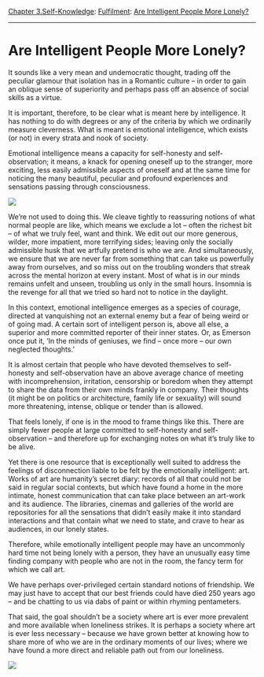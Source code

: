 [Chapter 3.Self-Knowledge](https://www.theschooloflife.com/thebookoflife/category/self-knowledge/): [Fulfilment](https://www.theschooloflife.com/thebookoflife/category/self-knowledge/fulfilment/): [Are Intelligent People More Lonely?](https://www.theschooloflife.com/thebookoflife/are-intelligent-people-more-lonely/)

* * *

# Are Intelligent People More Lonely?

It sounds like a very mean and undemocratic thought, trading off the peculiar glamour that isolation has in a Romantic culture – in order to gain an oblique sense of superiority and perhaps pass off an absence of social skills as a virtue.

It is important, therefore, to be clear what is meant here by intelligence. It has nothing to do with degrees or any of the criteria by which we ordinarily measure cleverness. What is meant is emotional intelligence, which exists (or not) in every strata and nook of society.

Emotional intelligence means a capacity for self-honesty and self-observation; it means, a knack for opening oneself up to the stranger, more exciting, less easily admissible aspects of oneself and at the same time for noticing the many beautiful, peculiar and profound experiences and sensations passing through consciousness.

![](https://www.artble.com/imgs/2/c/2/67273/lunch_at_the_restaurant_fournaise.jpg)

We’re not used to doing this. We cleave tightly to reassuring notions of what normal people are like, which means we exclude a lot – often the richest bit – of what we truly feel, want and think. We edit out our more generous, wilder, more impatient, more terrifying sides; leaving only the socially admissible husk that we artfully pretend is who we are. And simultaneously, we ensure that we are never far from something that can take us powerfully away from ourselves, and so miss out on the troubling wonders that streak across the mental horizon at every instant. Most of what is in our minds remains unfelt and unseen, troubling us only in the small hours. Insomnia is the revenge for all that we tried so hard not to notice in the daylight.

In this context, emotional intelligence emerges as a species of courage, directed at vanquishing not an external enemy but a fear of being weird or of going mad. A certain sort of intelligent person is, above all else, a superior and more committed reporter of their inner states. Or, as Emerson once put it, ‘In the minds of geniuses, we find – once more – our own neglected thoughts.’

It is almost certain that people who have devoted themselves to self-honesty and self-observation have an above average chance of meeting with incomprehension, irritation, censorship or boredom when they attempt to share the data from their own minds frankly in company. Their thoughts (it might be on politics or architecture, family life or sexuality) will sound more threatening, intense, oblique or tender than is allowed.

That feels lonely, if one is in the mood to frame things like this. There are simply fewer people at large committed to self-honesty and self-observation – and therefore up for exchanging notes on what it’s truly like to be alive.

Yet there is one resource that is exceptionally well suited to address the feelings of disconnection liable to be felt by the emotionally intelligent: art. Works of art are humanity’s secret diary: records of all that could not be said in regular social contexts, but which have found a home in the more intimate, honest communication that can take place between an art-work and its audience. The libraries, cinemas and galleries of the world are repositories for all the sensations that didn’t easily make it into standard interactions and that contain what we need to state, and crave to hear as audiences, in our lonely states.

Therefore, while emotionally intelligent people may have an uncommonly hard time not being lonely with a person, they have an unusually easy time finding company with people who are not in the room, the fancy term for which we call art. &nbsp;

We have perhaps over-privileged certain standard notions of friendship. We may just have to accept that our best friends could have died 250 years ago – and be chatting to us via dabs of paint or within rhyming pentameters.

That said, the goal shouldn’t be a society where art is ever more prevalent and more available when loneliness strikes. It is perhaps a society where art is ever less necessary – because we have grown better at knowing how to share more of who we are in the ordinary moments of our lives; where we have found a more direct and reliable path out from our loneliness.

[![](https://img.youtube.com/vi/0lXX3dJUAGY/0.jpg)](https://www.youtube.com/embed/0lXX3dJUAGY '')
